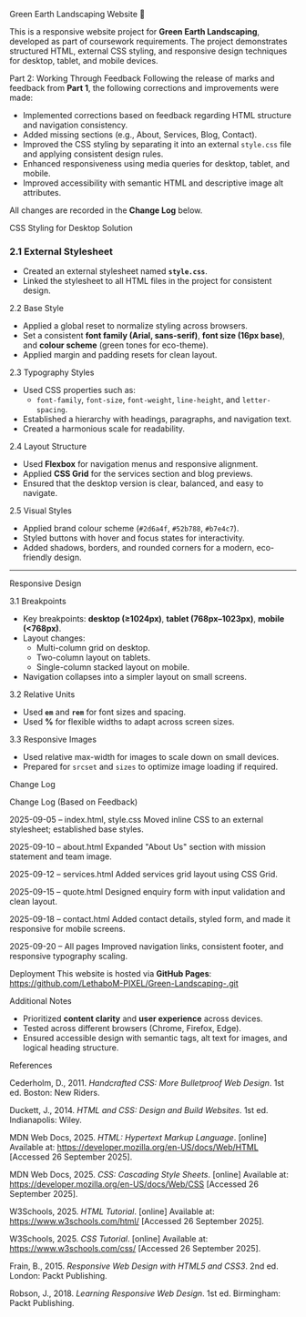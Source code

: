  Green Earth Landscaping Website 🌱

This is a responsive website project for **Green Earth Landscaping**, developed as part of coursework requirements. The project demonstrates structured HTML, external CSS styling, and responsive design techniques for desktop, tablet, and mobile devices.

 Part 2: Working Through Feedback
Following the release of marks and feedback from **Part 1**, the following corrections and improvements were made:

- Implemented corrections based on feedback regarding HTML structure and navigation consistency.
- Added missing sections (e.g., About, Services, Blog, Contact).
- Improved the CSS styling by separating it into an external `style.css` file and applying consistent design rules.
- Enhanced responsiveness using media queries for desktop, tablet, and mobile.
- Improved accessibility with semantic HTML and descriptive image alt attributes.

All changes are recorded in the **Change Log** below.



 CSS Styling for Desktop Solution

### 2.1 External Stylesheet
- Created an external stylesheet named **`style.css`**.
- Linked the stylesheet to all HTML files in the project for consistent design.

2.2 Base Style
- Applied a global reset to normalize styling across browsers.
- Set a consistent **font family (Arial, sans-serif)**, **font size (16px base)**, and **colour scheme** (green tones for eco-theme).
- Applied margin and padding resets for clean layout.

2.3 Typography Styles
- Used CSS properties such as:
  - `font-family`, `font-size`, `font-weight`, `line-height`, and `letter-spacing`.
- Established a hierarchy with headings, paragraphs, and navigation text.
- Created a harmonious scale for readability.

2.4 Layout Structure
- Used **Flexbox** for navigation menus and responsive alignment.
- Applied **CSS Grid** for the services section and blog previews.
- Ensured that the desktop version is clear, balanced, and easy to navigate.

2.5 Visual Styles
- Applied brand colour scheme (`#2d6a4f`, `#52b788`, `#b7e4c7`).
- Styled buttons with hover and focus states for interactivity.
- Added shadows, borders, and rounded corners for a modern, eco-friendly design.

---

 Responsive Design

3.1 Breakpoints
- Key breakpoints: **desktop (≥1024px)**, **tablet (768px–1023px)**, **mobile (<768px)**.
- Layout changes:
  - Multi-column grid on desktop.
  - Two-column layout on tablets.
  - Single-column stacked layout on mobile.
- Navigation collapses into a simpler layout on small screens.

3.2 Relative Units
- Used **`em`** and **`rem`** for font sizes and spacing.
- Used **%** for flexible widths to adapt across screen sizes.

3.3 Responsive Images
- Used relative max-width for images to scale down on small devices.
- Prepared for `srcset` and `sizes` to optimize image loading if required.



Change Log 

Change Log (Based on Feedback)

2025-09-05 – index.html, style.css
Moved inline CSS to an external stylesheet; established base styles.

2025-09-10 – about.html
Expanded "About Us" section with mission statement and team image.

2025-09-12 – services.html
Added services grid layout using CSS Grid.

2025-09-15 – quote.html
Designed enquiry form with input validation and clean layout.

2025-09-18 – contact.html
Added contact details, styled form, and made it responsive for mobile screens.

2025-09-20 – All pages
Improved navigation links, consistent footer, and responsive typography scaling.

 Deployment
This website is hosted via **GitHub Pages**:  
https://github.com/LethaboM-PIXEL/Green-Landscaping-.git

Additional Notes
- Prioritized **content clarity** and **user experience** across devices.
- Tested across different browsers (Chrome, Firefox, Edge).
- Ensured accessible design with semantic tags, alt text for images, and logical heading structure.

 References

Cederholm, D., 2011. *Handcrafted CSS: More Bulletproof Web Design*. 1st ed. Boston: New Riders.

Duckett, J., 2014. *HTML and CSS: Design and Build Websites*. 1st ed. Indianapolis: Wiley.

MDN Web Docs, 2025. *HTML: Hypertext Markup Language*. [online] Available at: <https://developer.mozilla.org/en-US/docs/Web/HTML> [Accessed 26 September 2025].

MDN Web Docs, 2025. *CSS: Cascading Style Sheets*. [online] Available at: <https://developer.mozilla.org/en-US/docs/Web/CSS> [Accessed 26 September 2025].

W3Schools, 2025. *HTML Tutorial*. [online] Available at: <https://www.w3schools.com/html/> [Accessed 26 September 2025].

W3Schools, 2025. *CSS Tutorial*. [online] Available at: <https://www.w3schools.com/css/> [Accessed 26 September 2025].

Frain, B., 2015. *Responsive Web Design with HTML5 and CSS3*. 2nd ed. London: Packt Publishing.

Robson, J., 2018. *Learning Responsive Web Design*. 1st ed. Birmingham: Packt Publishing.

